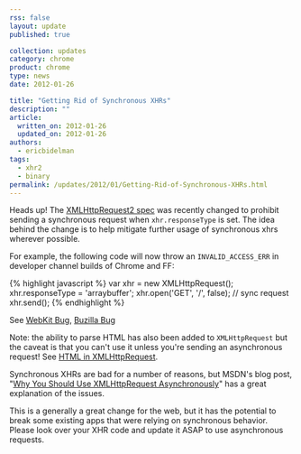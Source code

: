 ```yaml
---
rss: false
layout: update
published: true

collection: updates
category: chrome
product: chrome
type: news
date: 2012-01-26

title: "Getting Rid of Synchronous XHRs"
description: ""
article:
  written_on: 2012-01-26
  updated_on: 2012-01-26
authors:
  - ericbidelman
tags:
  - xhr2
  - binary
permalink: /updates/2012/01/Getting-Rid-of-Synchronous-XHRs.html
---
```

Heads up! The [XMLHttpRequest2 spec](http://www.w3.org/TR/2012/WD-XMLHttpRequest-20120117/#the-open-method) was recently changed to prohibit sending a synchronous request when `xhr.responseType` is set.
The idea behind the change is to help mitigate further usage of synchronous xhrs wherever possible.

For example, the following code will now throw an `INVALID_ACCESS_ERR` in developer channel builds of Chrome and FF:

{% highlight javascript %}
var xhr = new XMLHttpRequest();
xhr.responseType = 'arraybuffer';
xhr.open('GET', '/', false); // sync request
xhr.send();
{% endhighlight %}

See [WebKit Bug](https://bugs.webkit.org/show_bug.cgi?id=72154), [Buzilla Bug](https://bugzilla.mozilla.org/show_bug.cgi?id=701787)

Note: the ability to parse HTML has also been added to `XMLHttpRequest` but the caveat is that you can't use it unless you're sending an asynchronous request! See [HTML in XMLHttpRequest](https://developer.mozilla.org/en/HTML_in_XMLHttpRequest).

Synchronous XHRs are bad for a number of reasons, but MSDN's blog post, "[Why You Should Use XMLHttpRequest Asynchronously](http://blogs.msdn.com/b/wer/archive/2011/08/03/why-you-should-use-xmlhttprequest-asynchronously.aspx)" has a great explanation of the issues.

This is a generally a great change for the web, but it has the potential to break some existing apps that were relying on synchronous behavior. Please look over your XHR code and update it ASAP to use asynchronous requests.
